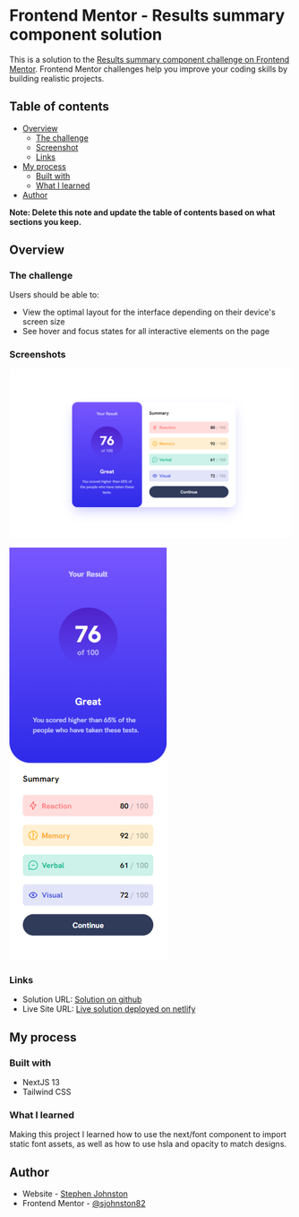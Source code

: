 # Frontend Mentor - Results summary component solution

This is a solution to the [Results summary component challenge on Frontend Mentor](https://www.frontendmentor.io/challenges/results-summary-component-CE_K6s0maV). Frontend Mentor challenges help you improve your coding skills by building realistic projects.

## Table of contents

- [Overview](#overview)
  - [The challenge](#the-challenge)
  - [Screenshot](#screenshot)
  - [Links](#links)
- [My process](#my-process)
  - [Built with](#built-with)
  - [What I learned](#what-i-learned)
- [Author](#author)

**Note: Delete this note and update the table of contents based on what sections you keep.**

## Overview

### The challenge

Users should be able to:

- View the optimal layout for the interface depending on their device's screen size
- See hover and focus states for all interactive elements on the page

### Screenshots

![Screen shot at 1440px](./result-summary-component.png)

![Screen shot at 375px](./result-summary-component-mobile.png)

### Links

- Solution URL: [Solution on github](https://github.com/sjohnston82/result-summary-component)
- Live Site URL: [Live solution deployed on netlify](https://splendid-entremet-89b9fc.netlify.app/)

## My process

### Built with

- NextJS 13
- Tailwind CSS

### What I learned

Making this project I learned how to use the next/font component to import static font assets, as well as how to use hsla and opacity to match designs.

## Author

- Website - [Stephen Johnston](https://www.stephenmjohnston.net)
- Frontend Mentor - [@sjohnston82](https://www.frontendmentor.io/profile/sjohnston82)
